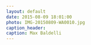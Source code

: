 ```yaml
---
layout: default
date: 2015-08-09 18:01:00
photo: IMG-20150809-WA0010.jpg
caption_header:  
caption: Max Baldelli
---
```

